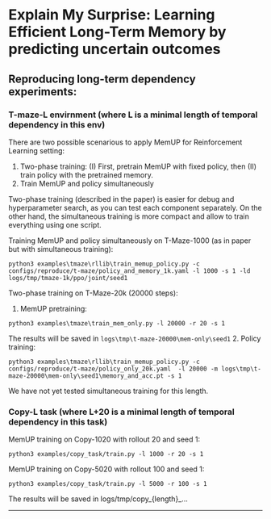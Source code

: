 # Explain My Surprise: Learning Efficient Long-Term Memory by predicting uncertain outcomes

## Reproducing long-term dependency experiments:

### T-maze-L envirnment (where L is a minimal length of temporal dependency in this env) 
There are two possible scenarious to apply MemUP for Reinforcement Learning setting:
1. Two-phase training: (I) First, pretrain MemUP with fixed policy, then (II) train policy with the pretrained memory.
2. Train MemUP and policy simultaneously

Two-phase training (described in the paper) is easier for debug and hyperparameter search, 
as you can test each component separately. 
On the other hand, the simultaneous training is more compact and allow to train everything using one script.

Training MemUP and policy simultaneously on T-Maze-1000 (as in paper but with simultaneous training):
```commandline
python3 examples\tmaze\rllib\train_memup_policy.py -c configs/reproduce/t-maze/policy_and_memory_1k.yaml -l 1000 -s 1 -ld logs/tmp/tmaze-1k/ppo/joint/seed1
```

Two-phase training on T-Maze-20k (20000 steps):
1. MemUP pretraining: 
```commandline
python3 examples\tmaze\train_mem_only.py -l 20000 -r 20 -s 1
```
  The results will be saved in `logs\tmp\t-maze-20000\mem-only\seed1`
2. Policy training:
```commandline
python3 examples\tmaze\rllib\train_memup_policy.py -c configs/reproduce/t-maze/policy_only_20k.yaml  -l 20000 -m logs\tmp\t-maze-20000\mem-only\seed1\memory_and_acc.pt -s 1
```
We have not yet tested simultaneous training for this length.

### Copy-L task (where L+20 is a minimal length of temporal dependency in this task)

MemUP training on Copy-1020 with rollout 20 and seed 1: 
```commandline
python3 examples/copy_task/train.py -l 1000 -r 20 -s 1
```
MemUP training on Copy-5020 with rollout 100 and seed 1: 
```commandline
python3 examples/copy_task/train.py -l 5000 -r 100 -s 1
```

The results will be saved in logs/tmp/copy_{length}_...

----
